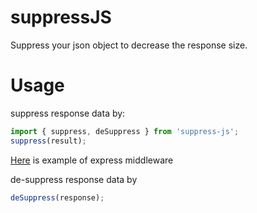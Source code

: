 # suppressJS
Suppress your json object to decrease the response size.

# Usage
suppress response data by:
```javascript
import { suppress, deSuppress } from 'suppress-js';
suppress(result);
```
[Here](https://github.com/yantrab/nest-angular/blob/master/server/src/middlewares/suppress.middleware.ts) is example of express middleware 

de-suppress response data by
 ```javascript 
 deSuppress(response);
 ```
